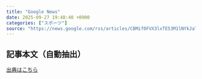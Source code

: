 ```yaml
---
title: "Google News"
date: 2025-09-27 19:48:40 +0900
categories: ["スポーツ"]
source: "https://news.google.com/rss/articles/CBMif0FVX3lxTE53M1lNYkJaTV9KaVhhbTl6TWk3NWliVjBNdXhrdldLZTNQLWhsbHlnQXAzMmRHVUxNZHhoV2lXSUpMamljWkNuWjZPRTdQVDFBV0FVb3QzbEM2QWcwRVktQWdPX3NnOGNSU0Y2b3BEeFFWbUVwZTEwOEstYmFocEk?oc=5"
---
```


## 記事本文（自動抽出）
<body class="y0K44d EA71Tc" id="readabilityBody"></body>

[出典はこちら](https://news.google.com/rss/articles/CBMif0FVX3lxTE53M1lNYkJaTV9KaVhhbTl6TWk3NWliVjBNdXhrdldLZTNQLWhsbHlnQXAzMmRHVUxNZHhoV2lXSUpMamljWkNuWjZPRTdQVDFBV0FVb3QzbEM2QWcwRVktQWdPX3NnOGNSU0Y2b3BEeFFWbUVwZTEwOEstYmFocEk?oc=5)

